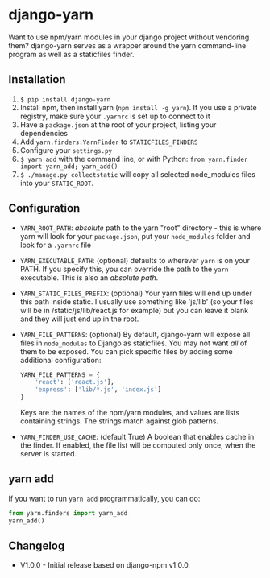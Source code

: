 # django-yarn

Want to use npm/yarn modules in your django project without vendoring them? django-yarn serves as a wrapper around the yarn command-line program as well as a staticfiles finder.

## Installation

1. `$ pip install django-yarn`
2. Install npm, then install yarn (`npm install -g yarn`). If you use a private registry, make sure your `.yarnrc` is set up to connect to it
3. Have a `package.json` at the root of your project, listing your dependencies
4. Add `yarn.finders.YarnFinder` to `STATICFILES_FINDERS`
5. Configure your `settings.py`
6. `$ yarn add` with the command line, or with Python: `from yarn.finder import yarn_add; yarn_add()`
7. `$ ./manage.py collectstatic` will copy all selected node_modules files into your `STATIC_ROOT`.

## Configuration

 * `YARN_ROOT_PATH`: *absolute* path to the yarn "root" directory - this is where yarn will look for your `package.json`, put your `node_modules` folder and look for a `.yarnrc` file
 * `YARN_EXECUTABLE_PATH`: (optional) defaults to wherever `yarn` is on your PATH.  If you specify this, you can override the path to the `yarn` executable.  This is also an *absolute path*.
 * `YARN_STATIC_FILES_PREFIX`: (optional) Your yarn files will end up under this path inside static.  I usually use something like 'js/lib' (so your files will be in /static/js/lib/react.js for example) but you can leave it blank and they will just end up in the root.
 * `YARN_FILE_PATTERNS`: (optional) By default, django-yarn will expose all files in `node_modules` to Django as staticfiles.  You may not want *all* of them to be exposed.  You can pick specific files by adding some additional configuration:

    ```python
    YARN_FILE_PATTERNS = {
        'react': ['react.js'],
        'express': ['lib/*.js', 'index.js']
    }
    ```

    Keys are the names of the npm/yarn modules, and values are lists containing strings.  The strings match against glob patterns.

 * `YARN_FINDER_USE_CACHE`: (default True) A boolean that enables cache in the finder. If enabled, the file list will be computed only once, when the server is started.

## yarn add

If you want to run `yarn add` programmatically, you can do:

```python
from yarn.finders import yarn_add
yarn_add()
```

## Changelog

* V1.0.0 - Initial release based on django-npm v1.0.0.
